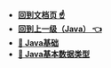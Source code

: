
* [**回到文档页 ☝**](/README.md)
* [**回到上一级（Java） 👈**](/编程语言/Java/README.md)
* [**🎈 Java基础**](/编程语言/Java/Java基础/README.md "Stream-编程语言-Java-Java基础")
* [**🎈 Java基本数据类型**](/编程语言/Java/Java基础/Java基本数据类型.md "Stream-编程语言-Java-Java基础-Java基本数据类型")